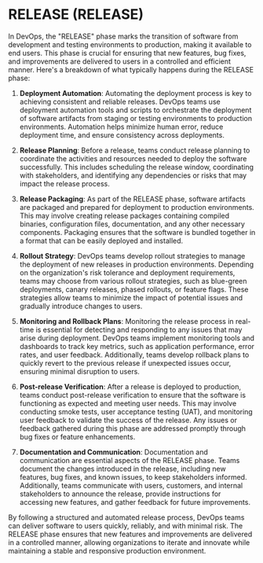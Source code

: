 # RELEASE (RELEASE)

In DevOps, the "RELEASE" phase marks the transition of software from development and testing environments to production, making it available to end users. This phase is crucial for ensuring that new features, bug fixes, and improvements are delivered to users in a controlled and efficient manner. Here's a breakdown of what typically happens during the RELEASE phase:

1. **Deployment Automation**: Automating the deployment process is key to achieving consistent and reliable releases. DevOps teams use deployment automation tools and scripts to orchestrate the deployment of software artifacts from staging or testing environments to production environments. Automation helps minimize human error, reduce deployment time, and ensure consistency across deployments.

2. **Release Planning**: Before a release, teams conduct release planning to coordinate the activities and resources needed to deploy the software successfully. This includes scheduling the release window, coordinating with stakeholders, and identifying any dependencies or risks that may impact the release process.

3. **Release Packaging**: As part of the RELEASE phase, software artifacts are packaged and prepared for deployment to production environments. This may involve creating release packages containing compiled binaries, configuration files, documentation, and any other necessary components. Packaging ensures that the software is bundled together in a format that can be easily deployed and installed.

4. **Rollout Strategy**: DevOps teams develop rollout strategies to manage the deployment of new releases in production environments. Depending on the organization's risk tolerance and deployment requirements, teams may choose from various rollout strategies, such as blue-green deployments, canary releases, phased rollouts, or feature flags. These strategies allow teams to minimize the impact of potential issues and gradually introduce changes to users.

5. **Monitoring and Rollback Plans**: Monitoring the release process in real-time is essential for detecting and responding to any issues that may arise during deployment. DevOps teams implement monitoring tools and dashboards to track key metrics, such as application performance, error rates, and user feedback. Additionally, teams develop rollback plans to quickly revert to the previous release if unexpected issues occur, ensuring minimal disruption to users.

6. **Post-release Verification**: After a release is deployed to production, teams conduct post-release verification to ensure that the software is functioning as expected and meeting user needs. This may involve conducting smoke tests, user acceptance testing (UAT), and monitoring user feedback to validate the success of the release. Any issues or feedback gathered during this phase are addressed promptly through bug fixes or feature enhancements.

7. **Documentation and Communication**: Documentation and communication are essential aspects of the RELEASE phase. Teams document the changes introduced in the release, including new features, bug fixes, and known issues, to keep stakeholders informed. Additionally, teams communicate with users, customers, and internal stakeholders to announce the release, provide instructions for accessing new features, and gather feedback for future improvements.

By following a structured and automated release process, DevOps teams can deliver software to users quickly, reliably, and with minimal risk. The RELEASE phase ensures that new features and improvements are delivered in a controlled manner, allowing organizations to iterate and innovate while maintaining a stable and responsive production environment.
